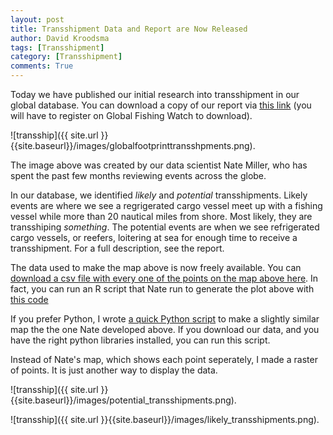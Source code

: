 ```yaml
---
layout: post
title: Transshipment Data and Report are Now Released 
author: David Kroodsma
tags: [Transshipment]
category: [Transshipment]
comments: True
---
```


Today we have published our initial research into transshipment in our global database. You can download a copy of our report via [this link]() (you will have to register on Global Fishing Watch to download).

![transship]({{ site.url }}{{site.baseurl}}/images/globalfootprinttransshpments.png).

The image above was created by our data scientist Nate Miller, who has spent the past few months reviewing events across the globe. 

In our database, we identified _likely_ and _potential_ transshipments. Likely events are where we see a regrigerated cargo vessel meet up with a fishing vessel while more than 20 nautical miles from shore. Most likely, they are transshiping _something_. The potential events are when we see refrigerated cargo vessels, or reefers, loitering at sea for enough time to receive a transshipment. For a full description, see the report. 

The data used to make the map above is now freely available. You can [download a csv file with every one of the points on the map above here](). In fact, you can run an R script that Nate run to generate the plot above with [this code]() 

If you prefer Python, I wrote [a quick Python script](https://github.com/GlobalFishingWatch/data-blog-code/blob/master/2017/2/GFW_Transshipment_Data.ipynb) to make a slightly similar map the the one Nate developed above. If you download our data, and you have the right python libraries installed, you can run this script.

Instead of Nate's map, which shows each point seperately, I made a raster of points. It is just another way to display the data.

![transship]({{ site.url }}{{site.baseurl}}/images/potential_transshipments.png).

![transship]({{ site.url }}{{site.baseurl}}/images/likely_transshipments.png).
